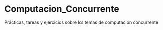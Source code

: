 # Computacion_Concurrente
Prácticas, tareas y ejercicios sobre los temas de computación concurrente
